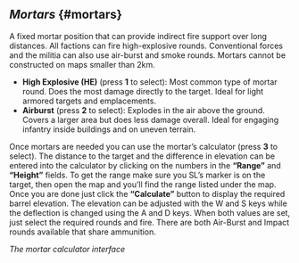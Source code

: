 ## _Mortars_ {#mortars}

A fixed mortar position that can provide indirect fire support over long distances. All factions can fire high-explosive rounds. Conventional forces and the militia can also use air-burst and smoke rounds. Mortars cannot be constructed on maps smaller than 2km.

*   **High Explosive (HE)** (press **1** to select): Most common type of mortar round. Does the most damage directly to the target. Ideal for light armored targets and emplacements.
*   **Airburst** (press **2** to select): Explodes in the air above the ground. Covers a larger area but does less damage overall. Ideal for engaging infantry inside buildings and on uneven terrain.

Once mortars are needed you can use the mortar’s calculator (press **3** to select). The distance to the target and the difference in elevation can be entered into the calculator by clicking on the numbers in the **“Range”** and **“Height”** fields. To get the range make sure you SL’s marker is on the target, then open the map and you’ll find the range listed under the map. Once you are done just click the **“Calculate”** button to display the required barrel elevation. The elevation can be adjusted with the W and S keys while the deflection is changed using the A and D keys. When both values are set, just select the required rounds and fire. There are both Air-Burst and Impact rounds available that share ammunition.

_The mortar calculator interface_